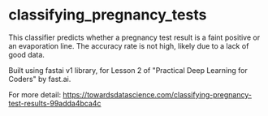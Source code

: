 # classifying_pregnancy_tests
This classifier predicts whether a pregnancy test result is a faint positive or an evaporation line. The accuracy rate is not high, likely due to a lack of good data.

Built using fastai v1 library, for Lesson 2 of "Practical Deep Learning for Coders" by fast.ai.

For more detail: https://towardsdatascience.com/classifying-pregnancy-test-results-99adda4bca4c
